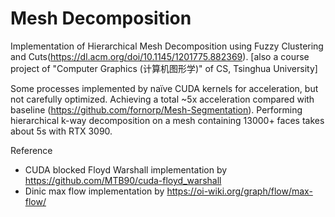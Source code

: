 # Mesh Decomposition
Implementation of Hierarchical Mesh Decomposition using Fuzzy Clustering and Cuts(https://dl.acm.org/doi/10.1145/1201775.882369). [also a course project of "Computer Graphics (计算机图形学)" of CS, Tsinghua University]

Some processes implemented by naïve CUDA kernels for acceleration, but not carefully optimized. Achieving a total ~5x acceleration compared with baseline (https://github.com/fornorp/Mesh-Segmentation). Performing hierarchical k-way decomposition on a mesh containing 13000+ faces takes about 5s with RTX 3090.

Reference

* CUDA blocked Floyd Warshall implementation by https://github.com/MTB90/cuda-floyd_warshall
* Dinic max flow implementation by https://oi-wiki.org/graph/flow/max-flow/

